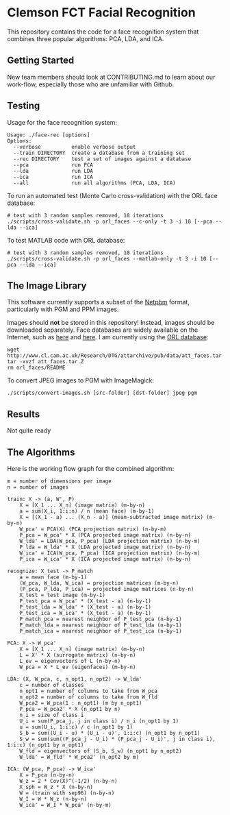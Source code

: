 # Clemson FCT Facial Recognition

This repository contains the code for a face recognition system that combines three popular algorithms: PCA, LDA, and ICA.

## Getting Started

New team members should look at CONTRIBUTING.md to learn about our work-flow, especially those who are unfamiliar with Github.

## Testing

Usage for the face recognition system:

    Usage: ./face-rec [options]
    Options:
      --verbose          enable verbose output
      --train DIRECTORY  create a database from a training set
      --rec DIRECTORY    test a set of images against a database
      --pca              run PCA
      --lda              run LDA
      --ica              run ICA
      --all              run all algorithms (PCA, LDA, ICA)

To run an automated test (Monte Carlo cross-validation) with the ORL face database:

    # test with 3 random samples removed, 10 iterations
    ./scripts/cross-validate.sh -p orl_faces --c-only -t 3 -i 10 [--pca --lda --ica]

To test MATLAB code with ORL database:

    # test with 3 random samples removed, 10 iterations
    ./scripts/cross-validate.sh -p orl_faces --matlab-only -t 3 -i 10 [--pca --lda --ica]

## The Image Library

This software currently supports a subset of the [Netpbm](https://en.wikipedia.org/wiki/Netpbm_format) format, particularly with PGM and PPM images.

Images should __not__ be stored in this repository! Instead, images should be downloaded separately. Face databases are widely available on the Internet, such as [here](http://web.mit.edu/emeyers/www/face_databases.html) and [here](http://face-rec.org/databases/). I am currently using the [ORL database](http://www.cl.cam.ac.uk/research/dtg/attarchive/facedatabase.html):

    wget http://www.cl.cam.ac.uk/Research/DTG/attarchive/pub/data/att_faces.tar.Z
    tar -xvzf att_faces.tar.Z
    rm orl_faces/README

To convert JPEG images to PGM with ImageMagick:

    ./scripts/convert-images.sh [src-folder] [dst-folder] jpeg pgm

## Results

Not quite ready

## The Algorithms

Here is the working flow graph for the combined algorithm:

    m = number of dimensions per image
    n = number of images

    train: X -> (a, W', P)
        X = [X_1 ... X_n] (image matrix) (m-by-n)
        a = sum(X_i, 1:i:n) / n (mean face) (m-by-1)
        X = [(X_1 - a) ... (X_n - a)] (mean-subtracted image matrix) (m-by-n)
        W_pca' = PCA(X) (PCA projection matrix) (n-by-m)
        P_pca = W_pca' * X (PCA projected image matrix) (n-by-n)
        W_lda' = LDA(W_pca, P_pca) (LDA projection matrix) (n-by-m)
        P_lda = W_lda' * X (LDA projected image matrix) (n-by-n)
        W_ica' = ICA(W_pca, P_pca) (ICA projection matrix) (n-by-m)
        P_ica = W_ica' * X (ICA projected image matrix) (n-by-n)

    recognize: X_test -> P_match
        a = mean face (m-by-1)
        (W_pca, W_lda, W_ica) = projection matrices (m-by-n)
        (P_pca, P_lda, P_ica) = projected image matrices (n-by-n)
        X_test = test image (m-by-1)
        P_test_pca = W_pca' * (X_test - a) (n-by-1)
        P_test_lda = W_lda' * (X_test - a) (n-by-1)
        P_test_ica = W_ica' * (X_test - a) (n-by-1)
        P_match_pca = nearest neighbor of P_test_pca (n-by-1)
        P_match_lda = nearest neighbor of P_test_lda (n-by-1)
        P_match_ica = nearest neighbor of P_test_ica (n-by-1)

    PCA: X -> W_pca'
        X = [X_1 ... X_n] (image matrix) (m-by-n)
        L = X' * X (surrogate matrix) (n-by-n)
        L_ev = eigenvectors of L (n-by-n)
        W_pca = X * L_ev (eigenfaces) (m-by-n)

    LDA: (X, W_pca, c, n_opt1, n_opt2) -> W_lda'
        c = number of classes
        n_opt1 = number of columns to take from W_pca
        n_opt2 = number of columns to take from W_fld
        W_pca2 = W_pca(1 : n_opt1) (m by n_opt1)
        P_pca = W_pca2' * X (n_opt1 by n)
        n_i = size of class i
        U_i = sum(P_pca_j, j in class i) / n_i (n_opt1 by 1)
        u = sum(U_i, 1:i:c) / c (n_opt1 by 1)
        S_b = sum((U_i - u) * (U_i - u)', 1:i:c) (n_opt1 by n_opt1)
        S_w = sum(sum((P_pca_j - U_i) * (P_pca_j - U_i)', j in class i), 1:i:c) (n_opt1 by n_opt1)
        W_fld = eigenvectors of (S_b, S_w) (n_opt1 by n_opt2)
        W_lda' = W_fld' * W_pca2' (n_opt2 by m)

    ICA: (W_pca, P_pca) -> W_ica'
        X = P_pca (n-by-n)
        W_z = 2 * Cov(X)^(-1/2) (n-by-n)
        X_sph = W_z * X (n-by-n)
        W = (train with sep96) (n-by-n)
        W_I = W * W_z (n-by-n)
        W_ica' = W_I * W_pca' (n-by-m)
